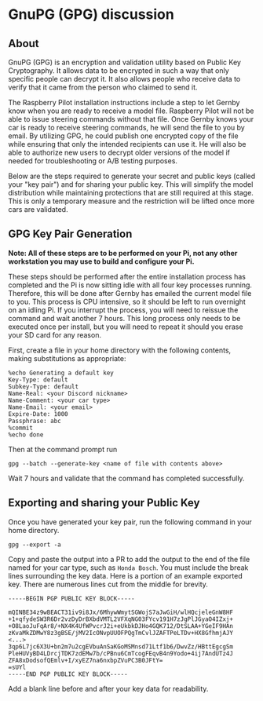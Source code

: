 # GnuPG (GPG) discussion

## About

GnuPG (GPG) is an encryption and validation utility based on Public Key Cryptography. It allows data to be encrypted in such a way that only specific people can decrypt it. It also allows people who receive data to verify that it came from the person who claimed to send it.

The Raspberry Pilot installation instructions include a step to let Gernby know when you are ready to receive a model file. Raspberry Pilot will not be able to issue steering commands without that file. Once Gernby knows your car is ready to receive steering commands, he will send the file to you by email. By utilizing GPG, he could publish one encrypted copy of the file while ensuring that only the intended recipients can use it. He will also be able to authorize new users to decrypt older versions of the model if needed for troubleshooting or A/B testing purposes.

Below are the steps required to generate your secret and public keys (called your "key pair") and for sharing your public key. This will simplify the model distribution while maintaining protections that are still required at this stage. This is only a temporary measure and the restriction will be lifted once more cars are validated.

## GPG Key Pair Generation

**Note: All of these steps are to be performed on your Pi, not any other workstation you may use to build and configure your Pi.**

These steps should be performed after the entire installation process has completed and the Pi is now sitting idle with all four key processes running. Therefore, this will be done after Gernby has emailed the current model file to you. This process is CPU intensive, so it should be left to run overnight on an idling Pi. If you interrupt the process, you will need to reissue the command and wait another 7 hours. This long process only needs to be executed once per install, but you will need to repeat it should you erase your SD card for any reason.

First, create a file in your home directory with the following contents, making substitutions as appropriate:

```
%echo Generating a default key  
Key-Type: default  
Subkey-Type: default  
Name-Real: <your Discord nickname>  
Name-Comment: <your car type>  
Name-Email: <your email>  
Expire-Date: 1000  
Passphrase: abc  
%commit  
%echo done  
```

Then at the command prompt run

`gpg --batch --generate-key <name of file with contents above>`

Wait 7 hours and validate that the command has completed successfully.

## Exporting and sharing your Public Key

Once you have generated your key pair, run the following command in your home directory.

`gpg --export -a`

Copy and paste the output into a PR to add the output to the end of the file named for your car type, such as `Honda Bosch`. You must include the break lines surrounding the key data. Here is a portion of an example exported key. There are numerous lines cut from the middle for brevity. 

```
-----BEGIN PGP PUBLIC KEY BLOCK-----

mQINBE34z9wBEACT31iv9i8Jx/6MhywWmytSGWojS7aJwGiH/wlHQcjeleGnW8HF
+1+qfydeSW3R6Dr2vzDyDrBXbdVMTL2VFXqNG03FYcv191H7zJgPlJGyaO4IZxj+
+O8LaoJuFqAr8/+NX4K4UfWPvcrJ2i+eUkbkDJHo4GQK712/DtSLAA+YGeIF9HAn
zKvaMkZDMwY8z3gBSE/jMV2IcONvpUUOFPQgTmCvlJZAFTPeLTDv+HX8GfhmjAJY
<...>
3qp6L7jc6X3U+bn2m7u2cgEVbuAnSaKGoMSMnsd71Ltf1b6/DwvZz/HBttEgcgSm
PleHUVyBD4LDrcjTDK7zdEMw7b/cPBnu6CmTcogFEqvB4n9Yodo+4ij7AndUTz4J
ZFA8xDodsofQEmlv+I/xyEZ7na6nxbpZVuPC3B0JFtY=
=sUYl
-----END PGP PUBLIC KEY BLOCK-----
```

Add a blank line before and after your key data for readability.
